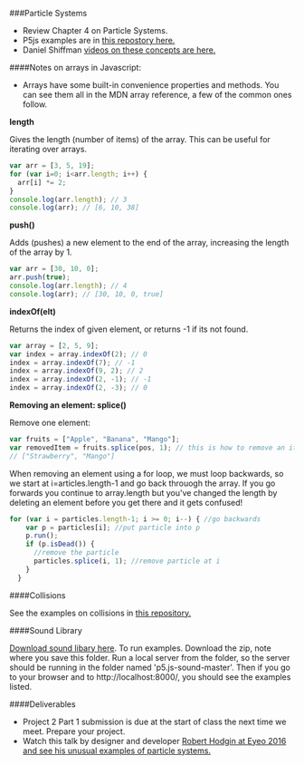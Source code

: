 ###Particle Systems

* Review Chapter 4 on Particle Systems. 
* P5js examples are in [this repostory here.](https://github.com/tegacodes/Drawing-Seeing-Moving-with-Code/tree/gh-pages/code/Complete-Nature-of-Code-Examples-p5.js-master/chp04_systems)
* Daniel Shiffman [videos on these concepts are here.](https://www.youtube.com/watch?v=vdgiqMkFygc&list=PLRqwX-V7Uu6Z9hI4mSgx2FlE5w8zvjmEy) 

####Notes on arrays in Javascript:

* Arrays have some built-in convenience properties and methods. You can see them all in the MDN array reference, a few of the common ones follow.

**length**

Gives the length (number of items) of the array. This can be useful for iterating over arrays.

```javascript
var arr = [3, 5, 19];  
for (var i=0; i<arr.length; i++) {  
  arr[i] *= 2;  
}
console.log(arr.length); // 3  
console.log(arr); // [6, 10, 38]
```

**push()**

Adds (pushes) a new element to the end of the array, increasing the length of the array by 1.

```javascript
var arr = [30, 10, 0];  
arr.push(true);  
console.log(arr.length); // 4  
console.log(arr); // [30, 10, 0, true]
```

**indexOf(elt)**

Returns the index of given element, or returns -1 if its not found.

```javascript
var array = [2, 5, 9];   
var index = array.indexOf(2); // 0   
index = array.indexOf(7); // -1   
index = array.indexOf(9, 2); // 2   
index = array.indexOf(2, -1); // -1    
index = array.indexOf(2, -3); // 0   
```

**Removing an element: splice()**

Remove one element:
```javascript
var fruits = ["Apple", "Banana", "Mango"];   
var removedItem = fruits.splice(pos, 1); // this is how to remove an item   
// ["Strawberry", "Mango"]   
```

When removing an element using a for loop, we must loop backwards, so we start at i=articles.length-1 and go back throuogh the array. 
If you go forwards you continue to array.length but you've changed the length by deleting an element before you get there and it gets confused!

```javascript
for (var i = particles.length-1; i >= 0; i--) { //go backwards   
    var p = particles[i]; //put particle into p   
    p.run();    
    if (p.isDead()) {   
      //remove the particle   
      particles.splice(i, 1); //remove particle at i   
    }  
  }
```
####Collisions

See the examples on collisions in [this repository.](https://github.com/tegacodes/Drawing-Seeing-Moving-with-Code/tree/gh-pages/code/7-Collisions)  

####Sound Library

[Download sound libary here](https://github.com/processing/p5.js-sound). To run examples. Download the zip, note where you save this folder. Run a local server from the folder, so the server should be running in the folder named 'p5.js-sound-master'. Then if you go to your browser and to http://localhost:8000/, you should see the examples listed. 


####Deliverables

* Project 2 Part 1 submission is due at the start of class the next time we meet. Prepare your project. 
* Watch this talk by designer and developer [Robert Hodgin at Eyeo 2016 and see his unusual examples of particle systems.](https://vimeo.com/103537259) 
